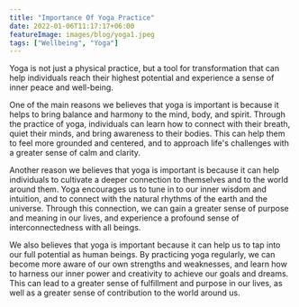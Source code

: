 ```yaml
---
title: "Importance Of Yoga Practice"
date: 2022-01-06T11:17:17+06:00
featureImage: images/blog/yoga1.jpeg
tags: ["Wellbeing", "Yoga"]
---
```

Yoga is not just a physical practice, but a tool for transformation that can help individuals reach their highest potential and experience a sense of inner peace and well-being.

One of the main reasons we believes that yoga is important is because it helps to bring balance and harmony to the mind, body, and spirit. Through the practice of yoga, individuals can learn how to connect with their breath, quiet their minds, and bring awareness to their bodies. This can help them to feel more grounded and centered, and to approach life's challenges with a greater sense of calm and clarity.

Another reason we believes that yoga is important is because it can help individuals to cultivate a deeper connection to themselves and to the world around them. Yoga encourages us to tune in to our inner wisdom and intuition, and to connect with the natural rhythms of the earth and the universe. Through this connection, we can gain a greater sense of purpose and meaning in our lives, and experience a profound sense of interconnectedness with all beings.

We also believes that yoga is important because it can help us to tap into our full potential as human beings. By practicing yoga regularly, we can become more aware of our own strengths and weaknesses, and learn how to harness our inner power and creativity to achieve our goals and dreams. This can lead to a greater sense of fulfillment and purpose in our lives, as well as a greater sense of contribution to the world around us.

